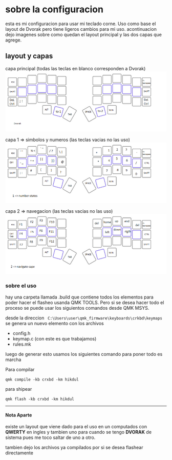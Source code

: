 # sobre la configuracion

esta es mi configuracion para usar mi teclado corne. Uso como base el layout de Dvorak pero tiene ligeros cambios para mi uso. acontinuacion dejo imagenes sobre como quedan el layout principal y las dos capas que agrege.

## layout y capas 

capa principal (todas las teclas en blanco corresponden a Dvorak)
![layout principal](/documents/cape0.png)

capa 1 => simbolos y numeros (las teclas vacias no las uso)
![simbolos y numeros](/documents/cape1.png) 
 
capa 2 => navegacion (las teclas vacias no las uso)
![simbolos y numeros](/documents/cape2.png) 

### sobre el uso

hay una carpeta llamada .build que contiene todos los elementos para poder hacer el flasheo usanda QMK TOOLS. Pero si se desea hacer todo el proceso se puede usar los siguientos comandos desde QMK MSYS.

desde la direccion ` C:\Users\user\qmk_firmware\keyboards\crkbd\keymaps` se genera un nuevo elemento con los archivos

* config.h
* keymap.c (con este es que trabajamos)
* rules.mk


luego de generar esto usamos los siguientes comando para poner todo es marcha

Para compilar
```
qmk compile -kb crxbd -km hikdul
```
para shipear
```
qmk flash -kb crxbd -km hikdul
```

---
#### Nota Aparte

existe un layout que viene dado para el uso en un computados con **QWERTY** en ingles y tambien uno para cuando se tengo **DVORAK** de sistema pues me toco saltar de uno a otro.

tambien dejo los archivos ya compilados por si se desea flashear directamente

